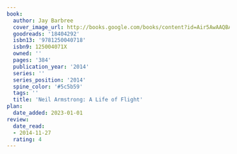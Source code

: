 ```yaml
---
book:
  author: Jay Barbree
  cover_image_url: http://books.google.com/books/content?id=Air5AwAAQBAJ&printsec=frontcover&img=1&zoom=1&edge=curl&source=gbs_api
  goodreads: '18404292'
  isbn13: '9781250040718'
  isbn9: 125004071X
  owned: ''
  pages: '384'
  publication_year: '2014'
  series: ''
  series_position: '2014'
  spine_color: '#5c5b59'
  tags: ''
  title: 'Neil Armstrong: A Life of Flight'
plan:
  date_added: 2023-01-01
review:
  date_read:
  - 2014-11-27
  rating: 4
---
```

